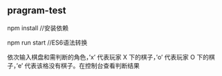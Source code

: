 ## pragram-test

npm install  //安装依赖

npm run start  //ES6语法转换 

依次输入棋盘和需判断的角色，’x’ 代表玩家 X 下的棋子，’o’ 代表玩家 O 下的棋子，’e’ 代表该格没有棋子。在控制台查看判断结果